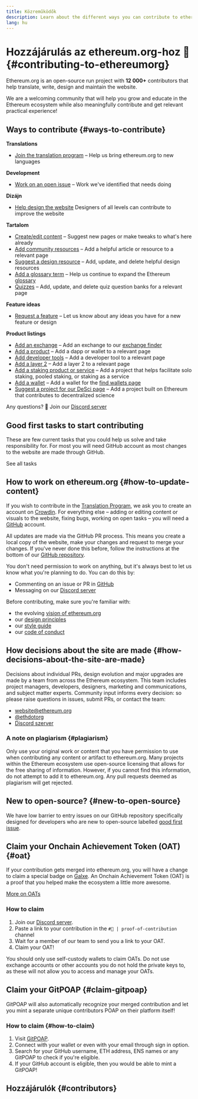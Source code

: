 ```yaml
---
title: Közreműködők
description: Learn about the different ways you can contribute to ethereum.org
lang: hu
---
```


# Hozzájárulás az ethereum.org-hoz 🦄 {#contributing-to-ethereumorg}

Ethereum.org is an open-source run project with **12 000+** contributors that help translate, write, design and maintain the website.

We are a welcoming community that will help you grow and educate in the Ethereum ecosystem while also meaningfully contribute and get relevant practical experience!

## Ways to contribute {#ways-to-contribute}

**Translations**
- [Join the translation program](/contributing/translation-program/) – Help us bring ethereum.org to new languages

**Development**
- [Work on an open issue](https://github.com/ethereum/ethereum-org-website/issues) – Work we've identified that needs doing

**Dizájn**
- [Help design the website](/contributing/design/) Designers of all levels can contribute to improve the website

**Tartalom**
- [Create/edit content](/contributing/#how-to-update-content) – Suggest new pages or make tweaks to what's here already
- [Add community resources](/contributing/content-resources/) – Add a helpful article or resource to a relevant page
- [Suggest a design resource](/contributing/design/adding-design-resources/) – Add, update, and delete helpful design resources
- [Add a glossary term](/contributing/adding-glossary-terms/) – Help us continue to expand the Ethereum [glossary](/glossary/)
- [Quizzes](/contributing/quizzes/) – Add, update, and delete quiz question banks for a relevant page

**Feature ideas**
- [Request a feature](https://github.com/ethereum/ethereum-org-website/issues/new?assignees=&labels=Type%3A+Feature&template=feature_request.yaml&title=) – Let us know about any ideas you have for a new feature or design

**Product listings**
- [Add an exchange](/contributing/adding-exchanges/) – Add an exchange to our [exchange finder](/get-eth/#country-picker)
- [Add a product](/contributing/adding-products/) – Add a dapp or wallet to a relevant page
- [Add developer tools](/contributing/adding-developer-tools/) – Add a developer tool to a relevant page
- [Add a layer 2](/contributing/adding-layer-2s/) – Add a layer 2 to a relevant page
- [Add a staking product or service](/contributing/adding-staking-products/) – Add a project that helps facilitate solo staking, pooled staking, or staking as a service
- [Add a wallet](/contributing/adding-wallets/) – Add a wallet for the [find wallets page](/wallets/find-wallet/)
- [Suggest a project for our DeSci page](/contributing/adding-desci-projects/) – Add a project built on Ethereum that contributes to decentralized science

Any questions? 🤔 Join our [Discord server](https://discord.gg/ethereum-org)

## Good first tasks to start contributing

These are few current tasks that you could help us solve and take responsibility for. For most you will need GitHub account as most changes to the website are made through GitHub.

<IssuesList issues={gfissues} my={8} />

<ButtonLink href="https://github.com/ethereum/ethereum-org-website/issues">See all tasks</ButtonLink>

## How to work on ethereum.org {#how-to-update-content}

If you wish to contribute in the [Translation Program](/contributing/translation-program/), we ask you to create an account on [Crowdin](https://crowdin.com/project/ethereum-org). For everything else – adding or editing content or visuals to the website, fixing bugs, working on open tasks – you will need a [GitHub](https://github.com/) account.

All updates are made via the GitHub PR process. This means you create a local copy of the website, make your changes and request to merge your changes. If you've never done this before, follow the instructions at the bottom of our [GitHub repository](https://github.com/ethereum/ethereum-org-website).

You don't need permission to work on anything, but it's always best to let us know what you're planning to do. You can do this by:

- Commenting on an issue or PR in [GitHub](https://github.com/ethereum/ethereum-org-website)
- Messaging on our [Discord server](https://discord.gg/ethereum-org)

Before contributing, make sure you're familiar with:

- the evolving [vision of ethereum.org](/about/)
- our [design principles](/contributing/design-principles/)
- our [style guide](/contributing/style-guide/)
- our [code of conduct](/community/code-of-conduct)

## How decisions about the site are made {#how-decisions-about-the-site-are-made}

Decisions about individual PRs, design evolution and major upgrades are made by a team from across the Ethereum ecosystem. This team includes project managers, developers, designers, marketing and communications, and subject matter experts. Community input informs every decision: so please raise questions in issues, submit PRs, or contact the team:

- [website@ethereum.org](mailto:website@ethereum.org)
- [@ethdotorg](https://twitter.com/ethdotorg)
- [Discord szerver](https://discord.gg/ethereum-org)

### A note on plagiarism {#plagiarism}

Only use your original work or content that you have permission to use when contributing any content or artifact to ethereum.org. Many projects within the Ethereum ecosystem use open-source licensing that allows for the free sharing of information. However, if you cannot find this information, do not attempt to add it to ethereum.org. Any pull requests deemed as plagiarism will get rejected.

## New to open-source? {#new-to-open-source}

We have low barrier to entry issues on our GitHub repository specifically designed for developers who are new to open-source labelled [good first issue](https://github.com/ethereum/ethereum-org-website/issues?q=is%3Aopen+is%3Aissue+label%3A%22good+first+issue%22).

## Claim your Onchain Achievement Token (OAT) {#oat}

If your contribution gets merged into ethereum.org, you will have a change to claim a special badge on [Galxe](https://galxe.com/ethereumorg/). An Onchain Achievement Token (OAT) is a proof that you helped make the ecosystem a little more awesome.

[More on OATs](https://help.galxe.com/en/articles/7067290-galxe-oats-reward-and-celebrate-achievements)

### How to claim
1. Join our [Discord server](https://discord.gg/ethereum-org).
2. Paste a link to your contribution in the `#🥇 | proof-of-contribution` channel
3. Wait for a member of our team to send you a link to your OAT.
4. Claim your OAT!

You should only use self-custody wallets to claim OATs. Do not use exchange accounts or other accounts you do not hold the private keys to, as these will not allow you to access and manage your OATs.

## Claim your GitPOAP {#claim-gitpoap}

GitPOAP will also automatically recognize your merged contribution and let you mint a separate unique contributors POAP on their platform itself!


### How to claim {#how-to-claim}

1. Visit [GitPOAP](https://www.gitpoap.io).
2. Connect with your wallet or even with your email through sign in option.
3. Search for your GitHub username, ETH address, ENS names or any GitPOAP to check if you're eligible.
4. If your GitHub account is eligible, then you would be able to mint a GitPOAP!

## Hozzájárulók {#contributors}

<Contributors />

